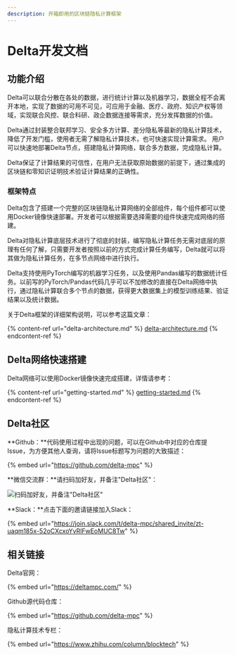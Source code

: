```yaml
---
description: 开箱即用的区块链隐私计算框架
---
```


# Delta开发文档

## 功能介绍

Delta可以联合分散在各处的数据，进行统计计算以及机器学习，数据全程不会离开本地，实现了数据的可用不可见，可应用于金融、医疗、政府、知识产权等领域，实现联合风控、联合科研、政企数据连接等需求，充分发挥数据的价值。

Delta通过封装整合联邦学习、安全多方计算、差分隐私等最新的隐私计算技术，降低了开发门槛，使用者无需了解隐私计算技术，也可快速实现计算需求。 用户可以快速地部署Delta节点，搭建隐私计算网络，联合多方数据，完成隐私计算。

Delta保证了计算结果的可信性，在用户无法获取原始数据的前提下，通过集成的区块链和零知识证明技术验证计算结果的正确性。

### 框架特点

Delta包含了搭建一个完整的区块链隐私计算网络的全部组件，每个组件都可以使用Docker镜像快速部署。开发者可以根据需要选择需要的组件快速完成网络的搭建。

Delta对隐私计算底层技术进行了彻底的封装，编写隐私计算任务无需对底层的原理有任何了解，只需要开发者按照以前的方式完成计算任务编写，Delta就可以将其做为隐私计算任务，在多节点网络中进行执行。

Delta支持使用PyTorch编写的机器学习任务，以及使用Pandas编写的数据统计任务。以前写的PyTorch/Pandas代码几乎可以不加修改的直接在Delta网络中执行，通过隐私计算联合多个节点的数据，获得更大数据集上的模型训练结果、验证结果以及统计数据。

关于Delta框架的详细架构说明，可以参考这篇文章：

{% content-ref url="delta-architecture.md" %}
[delta-architecture.md](delta-architecture.md)
{% endcontent-ref %}

## Delta网络快速搭建

Delta网络可以使用Docker镜像快速完成搭建，详情请参考：

{% content-ref url="getting-started.md" %}
[getting-started.md](getting-started.md)
{% endcontent-ref %}

## Delta社区

\*\*Github：\*\*代码使用过程中出现的问题，可以在Github中对应的仓库提Issue，为方便其他人查询，请将Issue标题写为问题的大致描述：

{% embed url="https://github.com/delta-mpc" %}

\*\*微信交流群：\*\*请扫码加好友，并备注"Delta社区"：

![扫码加好友，并备注"Delta社区"](.gitbook/assets/9db164bd4d5d449ddb9da507085d925.png)

\*\*Slack：\*\*点击下面的邀请链接加入Slack：

{% embed url="https://join.slack.com/t/delta-mpc/shared_invite/zt-uaqm185x-52oCXcxoYvRlFwEoMUC8Tw" %}

## 相关链接

Delta官网：

{% embed url="https://deltampc.com/" %}

Github源代码仓库：

{% embed url="https://github.com/delta-mpc" %}

隐私计算技术专栏：

{% embed url="https://www.zhihu.com/column/blocktech" %}
